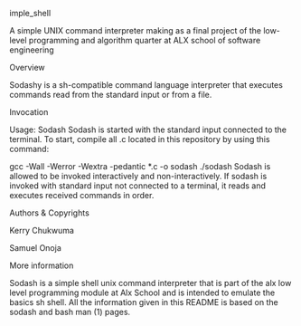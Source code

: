 imple_shell

A simple UNIX command interpreter making as a final project of the low-level programming and algorithm quarter at ALX school of software engineering



Overview

Sodashy is a sh-compatible command language interpreter that executes commands read from the standard input or from a file.



Invocation

Usage: Sodash Sodash is started with the standard input connected to the terminal. To start, compile all .c located in this repository by using this command:



gcc -Wall -Werror -Wextra -pedantic *.c -o sodash ./sodash Sodash is allowed to be invoked interactively and non-interactively. If sodash is invoked with standard input not connected to a terminal, it reads and executes received commands in order.



Authors & Copyrights

Kerry Chukwuma



Samuel Onoja



More information

Sodash is a simple shell unix command interpreter that is part of the alx low level programming module at Alx School and is intended to emulate the basics sh shell. All the information given in this README is based on the sodash and bash man (1) pages.
